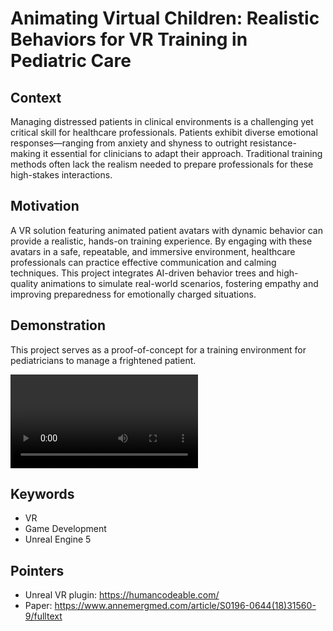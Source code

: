 # Animating Virtual Children: Realistic Behaviors for VR Training in Pediatric Care

## Context
Managing distressed patients in clinical environments is a challenging yet critical skill for healthcare professionals. Patients exhibit diverse emotional responses—ranging from anxiety and shyness to outright resistance-making it essential for clinicians to adapt their approach. Traditional training methods often lack the realism needed to prepare professionals for these high-stakes interactions.

## Motivation
A VR solution featuring animated patient avatars with dynamic behavior can provide a realistic, hands-on training experience. By engaging with these avatars in a safe, repeatable, and immersive environment, healthcare professionals can practice effective communication and calming techniques. This project integrates AI-driven behavior trees and high-quality animations to simulate real-world scenarios, fostering empathy and improving preparedness for emotionally charged situations.


## Demonstration
This project serves as a proof-of-concept for a training environment for pediatricians to manage a frightened patient.


<video controls>
  <source src="https://github.com/RN-unibe/avc_pediatric_care/blob/main/demonstration.mp4" type="video/mp4">
</video>

## Keywords
- VR
- Game Development
- Unreal Engine 5

## Pointers
- Unreal VR plugin: https://humancodeable.com/
- Paper: https://www.annemergmed.com/article/S0196-0644(18)31560-9/fulltext
